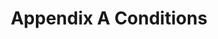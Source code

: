 ---
layout: default
permalink: /appendix-a-conditions
title: Appendix A Conditions
parent: Appendices
nav_order: 1
---
